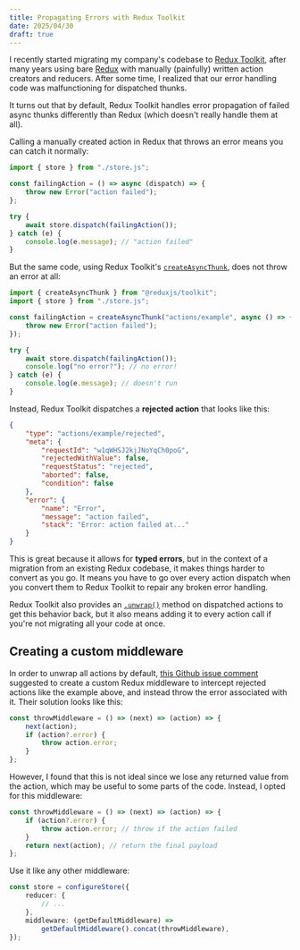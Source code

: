 ```yaml
---
title: Propagating Errors with Redux Toolkit
date: 2025/04/30
draft: true
---
```


I recently started migrating my company's codebase to [Redux Toolkit](https://redux-toolkit.js.org/), after many years using bare [Redux](https://redux.js.org/) with manually (painfully) written action creators and reducers. After some time, I realized that our error handling code was malfunctioning for dispatched thunks.

It turns out that by default, Redux Toolkit handles error propagation of failed async thunks differently than Redux (which doesn't really handle them at all).

Calling a manually created action in Redux that throws an error means you can catch it normally:

```js
import { store } from "./store.js";

const failingAction = () => async (dispatch) => {
	throw new Error("action failed");
};

try {
	await store.dispatch(failingAction());
} catch (e) {
	console.log(e.message); // "action failed"
}
```

But the same code, using Redux Toolkit's [`createAsyncThunk`](https://redux-toolkit.js.org/api/createAsyncThunk), does not throw an error at all:

```js
import { createAsyncThunk } from "@reduxjs/toolkit";
import { store } from "./store.js";

const failingAction = createAsyncThunk("actions/example", async () => {
	throw new Error("action failed");
});

try {
	await store.dispatch(failingAction());
	console.log("no error?"); // no error!
} catch (e) {
	console.log(e.message); // doesn't run
}
```

Instead, Redux Toolkit dispatches a **rejected action** that looks like this:

```json
{
	"type": "actions/example/rejected",
	"meta": {
		"requestId": "w1qWHSJ2kjJNoYqCh0poG",
		"rejectedWithValue": false,
		"requestStatus": "rejected",
		"aborted": false,
		"condition": false
	},
	"error": {
		"name": "Error",
		"message": "action failed",
		"stack": "Error: action failed at..."
	}
}
```

This is great because it allows for **typed errors**, but in the context of a migration from an existing Redux codebase, it makes things harder to convert as you go. It means you have to go over every action dispatch when you convert them to Redux Toolkit to repair any broken error handling.

Redux Toolkit also provides an [`.unwrap()`](https://redux-toolkit.js.org/api/createAsyncThunk#unwrapping-result-actions) method on dispatched actions to get this behavior back, but it also means adding it to every action call if you're not migrating all your code at once.

## Creating a custom middleware

In order to unwrap all actions by default, [this Github issue comment](https://github.com/reduxjs/redux-toolkit/issues/910#issuecomment-801211740) suggested to create a custom Redux middleware to intercept rejected actions like the example above, and instead throw the error associated with it. Their solution looks like this:

```ts
const throwMiddleware = () => (next) => (action) => {
	next(action);
	if (action?.error) {
		throw action.error;
	}
};
```

However, I found that this is not ideal since we lose any returned value from the action, which may be useful to some parts of the code. Instead, I opted for this middleware:

```ts
const throwMiddleware = () => (next) => (action) => {
	if (action?.error) {
		throw action.error; // throw if the action failed
	}
	return next(action); // return the final payload
};
```

Use it like any other middleware:

```ts
const store = configureStore({
	reducer: {
		// ...
	},
	middleware: (getDefaultMiddleware) =>
		getDefaultMiddleware().concat(throwMiddleware),
});
```
